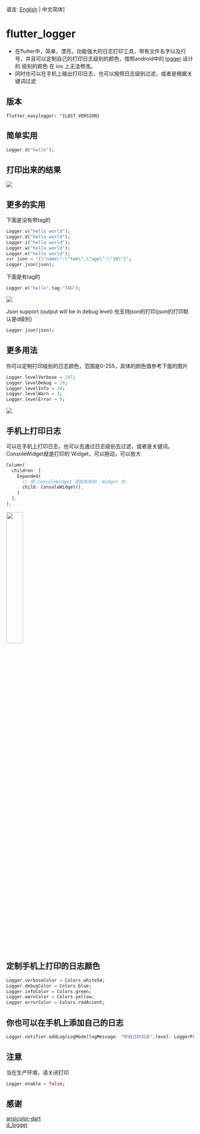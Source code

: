 语言: [English](https://github.com/niezhiyang/flutter_logger/blob/master/README.md) | 中文简体]

# flutter_logger

- 在flutter中，简单，漂亮，功能强大的日志打印工具，带有文件名字以及行号，并且可以定制自己的打印日志级别的颜色，按照android中的 [logger](https://github.com/orhanobut/logger) 设计的
级别的颜色 在 ios 上无法修改。
- 同时也可以在手机上输出打印日志，也可以按照日志级别过滤，或者是根据关键词过滤
## 版本

```
flutter_easylogger: ^{LAST_VERSION}
```

## 简单实用


```dart
Logger.d("hello");
```

## 打印出来的结果

![](https://github.com/niezhiyang/flutter_logger/blob/master/art/1625751834730.jpg)

## 更多的实用
下面是没有带tag的
```dart
Logger.v("hello world");
Logger.d("hello world");
Logger.i("hello world");
Logger.w("hello world");
Logger.e("hello world");
var json = "{\"name\":\"tom\",\"age\":\"18\"}";
Logger.json(json);
```
下面是有tag的
```dart
Logger.e("hello",tag:"TAG");
```
![](https://github.com/niezhiyang/flutter_logger/blob/master/art/tag.jpg)

Json  support (output will be in debug level)
也支持json的打印(json的打印默认是d级别)
```dart
Logger.json(json);
```

## 更多用法 
你可以定制打印级别的日志颜色，范围是0-255，具体的颜色值参考下面的图片
```dart
Logger.levelVerbose = 247;
Logger.levelDebug = 26;
Logger.levelInfo = 28;
Logger.levelWarn = 3;
Logger.levelError = 9;
```
![](https://github.com/niezhiyang/flutter_logger/blob/master/art/colors.png)


## 手机上打印日志
可以在手机上打印日志，也可以去通过日志级别去过滤，或者是关键词，ConsoleWidget就是打印的 Widget，可以拖动，可以放大
```dart
Column(
  children: [
    Expanded(
      // 把 ConsoleWidget 添加到你的  Widget 中，
      child: ConsoleWidget(),
    )
  ],
),
```
<img src="https://github.com/niezhiyang/flutter_logger/blob/master/art/logger_phone.gif" width="30%">

## 定制手机上打印的日志颜色
```dart
Logger.verboseColor = Colors.white54;
Logger.debugColor = Colors.blue;
Logger.infoColor = Colors.green;
Logger.warnColor = Colors.yellow;
Logger.errorColor = Colors.redAccent;
```
## 你也可以在手机上添加自己的日志
```dart
Logger.notifier.addLog(LogMode(logMessage: "你自己的日志",level: LoggerPrinter.error));
```

## 注意
当在生产环境，请关闭打印
```dart
Logger.enable = false;
```
## 感谢
[ansicolor-dart](https://github.com/google/ansicolor-dart)<br>
[d_logger](https://github.com/liulianshanzhu/d_logger)<br>
